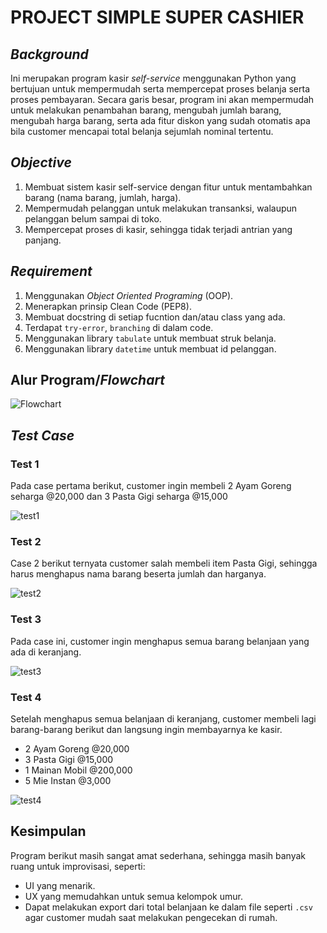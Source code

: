 # PROJECT SIMPLE SUPER CASHIER

## _Background_
Ini merupakan program kasir _self-service_ menggunakan Python yang bertujuan untuk mempermudah serta mempercepat proses belanja serta proses pembayaran.
Secara garis besar, program ini akan mempermudah untuk melakukan penambahan barang, mengubah jumlah barang, mengubah harga barang, serta ada fitur diskon yang sudah otomatis apa bila customer mencapai total belanja sejumlah nominal tertentu.

## _Objective_
  1. Membuat sistem kasir self-service dengan fitur untuk mentambahkan barang (nama barang, jumlah, harga).
  2. Mempermudah pelanggan untuk melakukan transanksi, walaupun pelanggan belum sampai di toko.
  3. Mempercepat proses di kasir, sehingga tidak terjadi antrian yang panjang.

## _Requirement_
  1. Menggunakan _Object Oriented Programing_ (OOP).
  2. Menerapkan prinsip Clean Code (PEP8).
  3. Membuat docstring di setiap fucntion dan/atau class yang ada.
  4. Terdapat `try-error`, `branching` di dalam code.
  5. Menggunakan library `tabulate` untuk membuat struk belanja.
  6. Menggunakan library `datetime` untuk membuat id pelanggan.

## Alur Program/_Flowchart_
![Flowchart](https://github.com/nublz7/SuperCashier/assets/134612964/2ae9768e-c055-44fa-bdd7-bfa43cec588e)

## _Test Case_
### Test 1
Pada case pertama berikut, customer ingin membeli 2 Ayam Goreng seharga @20,000 dan 3 Pasta Gigi seharga @15,000

![test1](https://github.com/nublz7/SuperCashier/assets/134612964/cc990189-cbab-4cd1-b9a5-5603c8152322)

### Test 2
Case 2 berikut ternyata customer salah membeli item Pasta Gigi, sehingga harus menghapus nama barang beserta jumlah dan harganya.

![test2](https://github.com/nublz7/SuperCashier/assets/134612964/dc1d08bd-c7ad-418d-986e-3f5f6f14f439)

### Test 3
Pada case ini, customer ingin menghapus semua barang belanjaan yang ada di keranjang.

![test3](https://github.com/nublz7/SuperCashier/assets/134612964/a00cf036-dcd6-4a3e-b319-faf274906ba3)

### Test 4
Setelah menghapus semua belanjaan di keranjang, customer membeli lagi barang-barang berikut dan langsung ingin membayarnya ke kasir.
  - 2 Ayam Goreng @20,000
  - 3 Pasta Gigi @15,000
  - 1 Mainan Mobil @200,000
  - 5 Mie Instan @3,000

![test4](https://github.com/nublz7/SuperCashier/assets/134612964/7683718c-aa95-426e-9e09-3441e0819d4f)

## Kesimpulan
Program berikut masih sangat amat sederhana, sehingga masih banyak ruang untuk improvisasi, seperti:
  - UI yang menarik.
  - UX yang memudahkan untuk semua kelompok umur.
  - Dapat melakukan export dari total belanjaan ke dalam file seperti `.csv` agar customer mudah saat melakukan pengecekan di rumah.
